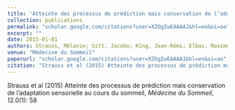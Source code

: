 ```yaml
---
title: 'Atteinte des processus de prédiction mais conservation de l’adaptation sensorielle au cours du sommeil'
collection: publications
permalink: "scholar.google.com/citations?user=XZOgIwEAAAAJ&hl=en&oi=ao"
excerpt: ""
date: 2015-01-01
authors: Strauss, Mélanie; Sitt, Jacobo; King, Jean-Rémi; Elbaz, Maxime; Azizi, Leila; Buiatti, Marco; Van Wassenhove, Virginie; Naccache, Lionel; Dehaene, Stanislas; 
venue: "Médecine du Sommeil"
paperurl: "scholar.google.com/citations?user=XZOgIwEAAAAJ&hl=en&oi=ao"
citation: "Strauss et al (2015) Atteinte des processus de prédiction mais conservation de l’adaptation sensorielle au cours du sommeil, <i>Médecine du Sommeil</i>, 12.0(1): 58"
---
```

Strauss et al (2015) Atteinte des processus de prédiction mais conservation de l’adaptation sensorielle au cours du sommeil, <i>Médecine du Sommeil</i>, 12.0(1): 58
